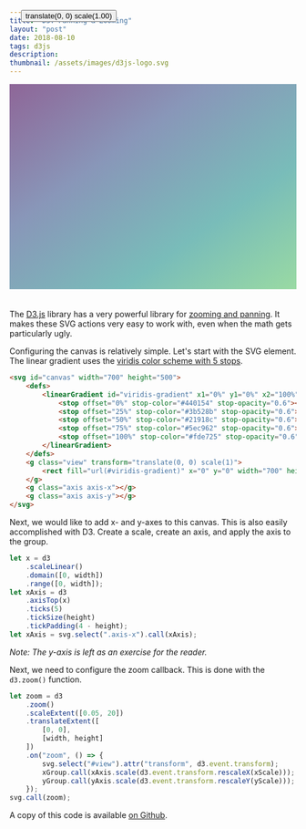 ```yaml
---
title: "D3: Panning & Zooming"
layout: "post"
date: 2018-08-10
tags: d3js
description:
thumbnail: /assets/images/d3js-logo.svg
---
```


<svg id="canvas" width="700" height="500">
    <defs>
        <linearGradient id="viridis-gradient" x1="0%" y1="0%" x2="100%" y2="100%">
            <stop offset="0%" stop-color="#440154" stop-opacity="0.6"></stop>
            <stop offset="25%" stop-color="#3b528b" stop-opacity="0.6"></stop>
            <stop offset="50%" stop-color="#21918c" stop-opacity="0.6"></stop>
            <stop offset="75%" stop-color="#5ec962" stop-opacity="0.6"></stop>
            <stop offset="100%" stop-color="#fde725" stop-opacity="0.6"></stop>
        </linearGradient>
    </defs>
    <g class="view" transform="translate(0, 0) scale(1)">
        <rect fill="url(#viridis-gradient)" x="0" y="0" width="700" height="500"></rect>
    </g>
    <g class="axis axis-x"></g>
    <g class="axis axis-y"></g>
</svg>
<button id="reset-button" style="position:relative;top:-490px;left:20px;">translate(0, 0) scale(1.00)</button>

The [D3.js](https://d3js.org) library has a very powerful library for [zooming and panning](https://github.com/d3/d3-zoom). It makes these SVG actions very easy to work with, even when the math gets particularly ugly.

Configuring the canvas is relatively simple. Let's start with the SVG element. The linear gradient uses the [viridis color scheme with 5 stops](/2018/08/07/viridis-color-palette).

```html
<svg id="canvas" width="700" height="500">
    <defs>
        <linearGradient id="viridis-gradient" x1="0%" y1="0%" x2="100%" y2="100%">
            <stop offset="0%" stop-color="#440154" stop-opacity="0.6"></stop>
            <stop offset="25%" stop-color="#3b528b" stop-opacity="0.6"></stop>
            <stop offset="50%" stop-color="#21918c" stop-opacity="0.6"></stop>
            <stop offset="75%" stop-color="#5ec962" stop-opacity="0.6"></stop>
            <stop offset="100%" stop-color="#fde725" stop-opacity="0.6"></stop>
        </linearGradient>
    </defs>
    <g class="view" transform="translate(0, 0) scale(1)">
        <rect fill="url(#viridis-gradient)" x="0" y="0" width="700" height="500"></rect>
    </g>
    <g class="axis axis-x"></g>
    <g class="axis axis-y"></g>
</svg>
```

Next, we would like to add x- and y-axes to this canvas. This is also easily accomplished with D3. Create a scale, create an axis, and apply the axis to the group.

```js
let x = d3
    .scaleLinear()
    .domain([0, width])
    .range([0, width]);
let xAxis = d3
    .axisTop(x)
    .ticks(5)
    .tickSize(height)
    .tickPadding(4 - height);
let xAxis = svg.select(".axis-x").call(xAxis);
```

_Note: The y-axis is left as an exercise for the reader._

Next, we need to configure the zoom callback. This is done with the `d3.zoom()` function.

```js
let zoom = d3
    .zoom()
    .scaleExtent([0.05, 20])
    .translateExtent([
        [0, 0],
        [width, height]
    ])
    .on("zoom", () => {
        svg.select("#view").attr("transform", d3.event.transform);
        xGroup.call(xAxis.scale(d3.event.transform.rescaleX(xScale)));
        yGroup.call(yAxis.scale(d3.event.transform.rescaleY(yScale)));
    });
svg.call(zoom);
```

A copy of this code is available [on Github](https://github.com/jarrettmeyer/jarrettmeyer.github.io/blob/master/assets/js/zoom.js).

<script src="/assets/js/jquery/3.3.1/jquery.min.js"></script>
<script src="/assets/js/d3/5.5.0/d3.js"></script>
<script src="/assets/js/zoom.js"></script>
